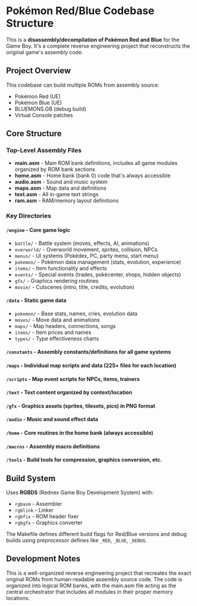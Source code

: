 # Pokémon Red/Blue Codebase Structure

This is a **disassembly/decompilation of Pokémon Red and Blue** for the Game Boy. It's a complete reverse engineering project that reconstructs the original game's assembly code.

## Project Overview

This codebase can build multiple ROMs from assembly source:
- Pokémon Red (UE)
- Pokémon Blue (UE)
- BLUEMONS.GB (debug build)
- Virtual Console patches

## Core Structure

### Top-Level Assembly Files

- **main.asm** - Main ROM bank definitions, includes all game modules organized by ROM bank sections
- **home.asm** - Home bank (bank 0) code that's always accessible
- **audio.asm** - Sound and music system
- **maps.asm** - Map data and definitions
- **text.asm** - All in-game text strings
- **ram.asm** - RAM/memory layout definitions

### Key Directories

#### `/engine` - Core game logic
- `battle/` - Battle system (moves, effects, AI, animations)
- `overworld/` - Overworld movement, sprites, collision, NPCs
- `menus/` - UI systems (Pokédex, PC, party menu, start menu)
- `pokemon/` - Pokémon data management (stats, evolution, experience)
- `items/` - Item functionality and effects
- `events/` - Special events (trades, pokécenter, shops, hidden objects)
- `gfx/` - Graphics rendering routines
- `movie/` - Cutscenes (intro, title, credits, evolution)

#### `/data` - Static game data
- `pokemon/` - Base stats, names, cries, evolution data
- `moves/` - Move data and animations
- `maps/` - Map headers, connections, songs
- `items/` - Item prices and names
- `types/` - Type effectiveness charts

#### `/constants` - Assembly constants/definitions for all game systems

#### `/maps` - Individual map scripts and data (225+ files for each location)

#### `/scripts` - Map event scripts for NPCs, items, trainers

#### `/text` - Text content organized by context/location

#### `/gfx` - Graphics assets (sprites, tilesets, pics) in PNG format

#### `/audio` - Music and sound effect data

#### `/home` - Core routines in the home bank (always accessible)

#### `/macros` - Assembly macro definitions

#### `/tools` - Build tools for compression, graphics conversion, etc.

## Build System

Uses **RGBDS** (Rednex Game Boy Development System) with:
- `rgbasm` - Assembler
- `rgblink` - Linker
- `rgbfix` - ROM header fixer
- `rgbgfx` - Graphics converter

The Makefile defines different build flags for Red/Blue versions and debug builds using preprocessor defines like `_RED`, `_BLUE`, `_DEBUG`.

## Development Notes

This is a well-organized reverse engineering project that recreates the exact original ROMs from human-readable assembly source code. The code is organized into logical ROM banks, with the main.asm file acting as the central orchestrator that includes all modules in their proper memory locations.
